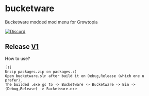 # bucketware
Bucketware modded mod menu for Growtopia


[![Discord](https://img.shields.io/discord/917888904751874078?color=%23000000&style=plastic?label=discord)](https://discord.gg/y9ypPXtPrz)


## Release [V1](https://github.com/1Emin/bucketware/releases/tag/releases)


How to use?
```
[!]
Unzip packages.zip on packages.:)
Open bucketware.sln after build it on Debug,Release (which one u prefer).
The builded .exe go to -> Bucketware -> Bucketware -> Bin -> (Debug,Release) -> Bucketware.exe
```
